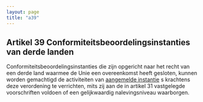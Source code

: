 ```yaml
---
layout: page
title: "a39"
---
```


## Artikel 39 Conformiteitsbeoordelingsinstanties van derde landen

Conformiteitsbeoordelingsinstanties die zijn opgericht naar het recht van een derde land waarmee de Unie een overeenkomst heeft gesloten, kunnen worden gemachtigd de activiteiten van [aangemelde instantie](a3.md#^aanins) s krachtens deze verordening te verrichten, mits zij aan de in artikel 31 vastgelegde voorschriften voldoen of een gelijkwaardig nalevingsniveau waarborgen.